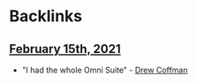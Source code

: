 
# Backlinks
## [February 15th, 2021](<February 15th, 2021.md>)
- "I had the whole Omni Suite" - [Drew Coffman](<Drew Coffman.md>)

